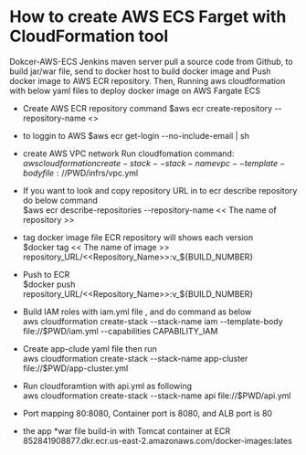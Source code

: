 # How to create AWS ECS Farget with CloudFormation tool
Dokcer-AWS-ECS
Jenkins maven server pull a source code from Github, to build jar/war file,  send to docker host to build docker image and 
Push docker image to AWS ECR repository.
Then, Running aws cloudformation with below yaml files to deploy docker image on AWS Fargate ECS 

* Create AWS ECR repository command
  $aws  ecr create-repository  --repository-name  <<he name of repository>>
* to loggin to AWS 
  $aws  ecr  get-login  --no-include-email  |  sh 
* create AWS VPC network Run cloudfomation command:    
   $aws cloudformation create-stack --stack-name vpc --template-body file://$PWD/infrs/vpc.yml
* If you want to look and copy repository URL in to ecr describe repository do below command        
  $aws  ecr  describe-repositories  --repository-name  << The name of repository >>
* tag docker image file ECR repository will shows each version                                                 
  $docker  tag << The name of image >>   repository_URL/<<Repository_Name>>:v_${BUILD_NUMBER}
  
* Push to ECR                                                                
  $docker push repository_URL/<<Repository_Name>>:v_${BUILD_NUMBER}
  
* Build IAM roles with iam.yml file , and do command as below                                                    
  aws cloudformation create-stack --stack-name iam --template-body file://$PWD/iam.yml --capabilities  CAPABILITY_IAM
  
* Create app-clude yaml file then run                                         
  aws cloudformation create-stack --stack-name  app-cluster  file://$PWD/app-cluster.yml

* Run cloudforamtion with api.yml as following                                               
  aws cloudformation create-stack --stack-name api file://$PWD/api.yml
  
* Port mapping 80:8080, Container port is 8080, and ALB port is 80
* the app *war file build-in with Tomcat container at ECR 852841908877.dkr.ecr.us-east-2.amazonaws.com/docker-images:lates   
